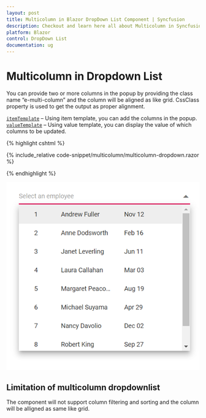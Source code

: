 ```yaml
---
layout: post
title: Multicolumn in Blazor DropDown List Component | Syncfusion
description: Checkout and learn here all about Multicolumn in Syncfusion Blazor DropDown List component and much more.
platform: Blazor
control: DropDown List
documentation: ug
---
```


# Multicolumn in Dropdown List 

You can provide two or more columns in the popup by providing the class name “e-multi-column” and the column will be aligned as like grid. CssClass property is used to get the output as proper alignment.

[`itemTemplate`](https://blazor.syncfusion.com/documentation/dropdown-list/templates#item-template) – Using item template, you can add the columns in the popup.
[`valueTemplate`](https://blazor.syncfusion.com/documentation/dropdown-list/templates#value-template) – Using value template, you can display the value of which columns to be updated.

{% highlight cshtml %}

{% include_relative code-snippet/multicolumn/multicolumn-dropdown.razor %}

{% endhighlight %}

![Blazor DropdownList with cascading](./images/multicolumn/blazor_dropdown_multicolumn.png)

## Limitation of multicolumn dropdownlist

The component will not support column filtering and sorting and the column will be alligned as same like grid.
